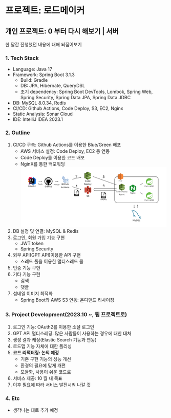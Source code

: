 # 프로젝트: 로드메이커
## 개인 프로젝트: 0 부터 다시 해보기 | 서버
한 달간 진행했던 내용에 대해 되짚어보기
### 1. Tech Stack
- Language: Java 17
- Framework: Spring Boot 3.1.3
  - Build: Gradle
  - DB: JPA, Hibernate, QueryDSL
  - 초기 dependency: Spring Boot DevTools, Lombok, Spring Web, Spring Security, Spring Data JPA, Spring Data JDBC
- DB: MySQL 8.0.34, Redis
- CI/CD: Github Actions, Code Deploy, S3, EC2, Nginx
- Static Analysis: Sonar Cloud
- IDE: IntelliJ IDEA 2023.1
### 2. Outline
1. CI/CD 구축: Github Actions를 이용한 Blue/Green 배포
   - AWS 서비스 설정: Code Deploy, EC2 등 연동
   - Code Deploy를 이용한 코드 배포
   - NginX를 통한 백포워딩
![CI/CD: Blue/Green 무중단 배포](./img/cide_image.png)
2. DB 설정 및 연결: MySQL & Redis
3. 로그인, 회원 가입 기능 구현
   - JWT token
   - Spring Security
4. 외부 API(GPT API)이용한  API 구현
   - 스레드 풀을 이용한 멀티스레드 콜
5. 인증 기능 구현
6. 기타 기능 구현
   - 검색
   - 댓글
7. 섬네일 이미지 최적화
   - Spring Boot와 AWS S3 연동: 온디맨드 리사이징
### 3. Project Development(2023.10 ~, 팀 프로젝트로)
1. 로그인 기능: OAuth2를 이용한 소셜 로그인
2. GPT API 멀티스레딩: 많은 사람들이 사용하는 경우에 대한 대처
3. 생성 결과 캐싱(Elastic Search 기능과 연동)
4. 로드맵 기능 자체에 대한 폴리싱
5. **코드 리팩터링: 논의 예정**
   - 기존 구현 기능의 성능 개선
   - 환경의 필요에 맞게 개편
   - 모듈화, 사용이 쉬운 코드로
6. 서비스 제공: 10 월 내 목표
7. 이후 필요에 따라 서비스 발전시켜 나갈 것
### 4. Etc
- 생각나는 대로 추가 예정